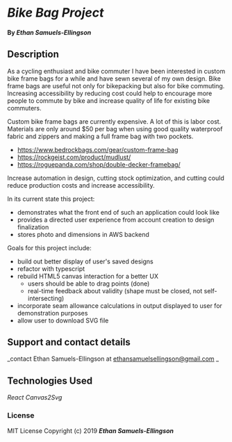 
# _Bike Bag Project_
#### By _**Ethan Samuels-Ellingson**_

## Description

As a cycling enthusiast and bike commuter I have been interested in custom bike frame bags for a while and have sewn several of my own design. Bike frame bags are useful not only for bikepacking but also for bike commuting. Increasing accessibility by reducing cost could help to encourage more people to commute by bike and increase quality of life for existing bike commuters.

Custom bike frame bags are currently expensive. A lot of this is labor cost. Materials are only around $50 per bag when using good quality waterproof fabric and zippers and making a full frame bag with two pockets. 

- https://www.bedrockbags.com/gear/custom-frame-bag
- https://rockgeist.com/product/mudlust/
- https://roguepanda.com/shop/double-decker-framebag/

Increase automation in design, cutting stock optimization, and cutting could reduce production costs and increase accessibility.

In its current state this project:  
  - demonstrates what the front end of such an application could look like  
  - provides a directed user experience from account creation to design finalization  
  - stores photo and dimensions in AWS backend
  
Goals for this project include:   
  - build out better display of user's saved designs
  - refactor with typescript
  - rebuild HTML5 canvas interaction for a better UX 
    - users should be able to drag points (done)
    - real-time feedback about validity (shape must be closed, not self-intersecting)
  - incorporate seam allowance calculations in output displayed to user for demonstration purposes
  - allow user to download SVG file

## Support and contact details

_contact Ethan Samuels-Ellingson at ethansamuelsellingson@gmail.com _
## Technologies Used

_React_ 
_Canvas2Svg_  

### License

MIT License
Copyright (c) 2019 **_Ethan Samuels-Ellingson_**
